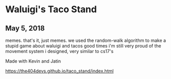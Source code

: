 # Waluigi's Taco Stand

## May 5, 2018

memes. that's it, just memes.
we used the random-walk algorithm to make a stupid game about waluigi and tacos
good times
i'm still very proud of the movement system i designed, very similar to cs17's

Made with Kevin and Jatin

https://the404devs.github.io/taco_stand/index.html
